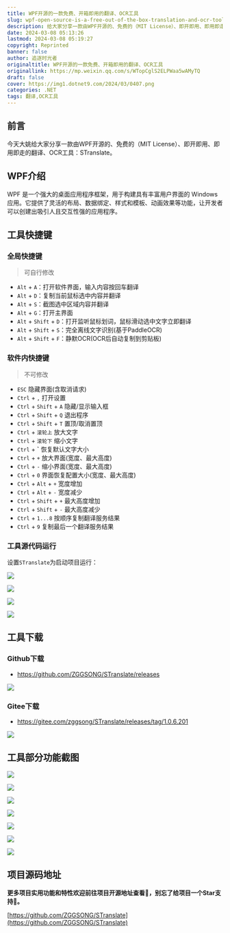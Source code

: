 ```yaml
---
title: WPF开源的一款免费、开箱即用的翻译、OCR工具
slug: wpf-open-source-is-a-free-out-of-the-box-translation-and-ocr-tool
description: 给大家分享一款由WPF开源的、免费的（MIT License）、即开即用、即用即走的翻译、OCR工具：STranslate。
date: 2024-03-08 05:13:26
lastmod: 2024-03-08 05:19:27
copyright: Reprinted
banner: false
author: 追逐时光者
originaltitle: WPF开源的一款免费、开箱即用的翻译、OCR工具
originallink: https://mp.weixin.qq.com/s/WTopCglS2ELPWaa5wAMyTQ
draft: false
cover: https://img1.dotnet9.com/2024/03/0407.png
categories: .NET
tags: 翻译,OCR工具
---
```


## **前言**

今天大姚给大家分享一款由WPF开源的、免费的（MIT License）、即开即用、即用即走的翻译、OCR工具：STranslate。

## **WPF介绍**

WPF 是一个强大的桌面应用程序框架，用于构建具有丰富用户界面的 Windows 应用。它提供了灵活的布局、数据绑定、样式和模板、动画效果等功能，让开发者可以创建出吸引人且交互性强的应用程序。

## **工具快捷键**

### **全局快捷键**

> 可自行修改

- `Alt` + `A`：打开软件界面，输入内容按回车翻译
- `Alt` + `D`：复制当前鼠标选中内容并翻译
- `Alt` + `S`：截图选中区域内容并翻译
- `Alt` + `G`：打开主界面
- `Alt` + `Shift` + `D`：打开监听鼠标划词，鼠标滑动选中文字立即翻译
- `Alt` + `Shift` + `S`：完全离线文字识别(基于PaddleOCR)
- `Alt` + `Shift` + `F`：静默OCR(OCR后自动复制到剪贴板)

### **软件内快捷键**

> 不可修改

- `ESC` 隐藏界面(含取消请求)
- `Ctrl` + `,` 打开设置
- `Ctrl` + `Shift` + `A` 隐藏/显示输入框
- `Ctrl` + `Shift` + `Q` 退出程序
- `Ctrl` + `Shift` + `T` 置顶/取消置顶
- `Ctrl` + `滚轮上` 放大文字
- `Ctrl` + `滚轮下` 缩小文字
- `Ctrl` + **`** 恢复默认文字大小
- `Ctrl` + `+` 放大界面(宽度、最大高度)
- `Ctrl` + `-` 缩小界面(宽度、最大高度)
- `Ctrl` + `0` 界面恢复配置大小(宽度、最大高度)
- `Ctrl` + `Alt` + `+` 宽度增加
- `Ctrl` + `Alt` + `-` 宽度减少
- `Ctrl` + `Shift` + `+` 最大高度增加
- `Ctrl` + `Shift` + `-` 最大高度减少
- `Ctrl` + `1...8` 按顺序复制翻译服务结果
- `Ctrl` + `9` 复制最后一个翻译服务结果

### **工具源代码运行**

设置`STranslate`为启动项目运行：

![](https://img1.dotnet9.com/2024/03/0401.png)

![](https://img1.dotnet9.com/2024/03/0402.png)

![](https://img1.dotnet9.com/2024/03/0403.png)

![](https://img1.dotnet9.com/2024/03/0404.png)

## **工具下载**

### **Github下载**

- https://github.com/ZGGSONG/STranslate/releases

![](https://img1.dotnet9.com/2024/03/0405.png)

### **Gitee下载**

- https://gitee.com/zggsong/STranslate/releases/tag/1.0.6.201

![](https://img1.dotnet9.com/2024/03/0406.png)

## **工具部分功能截图**

![](https://img1.dotnet9.com/2024/03/0407.png)

![](https://img1.dotnet9.com/2024/03/0408.png)

![](https://img1.dotnet9.com/2024/03/0409.png)

![](https://img1.dotnet9.com/2024/03/0410.gif)

![](https://img1.dotnet9.com/2024/03/0411.gif)

![](https://img1.dotnet9.com/2024/03/0412.gif)

![](https://img1.dotnet9.com/2024/03/0413.gif)

## 项目源码地址

**更多项目实用功能和特性欢迎前往项目开源地址查看👀，别忘了给项目一个Star支持💖。**

[https://github.com/ZGGSONG/STranslate](https://github.com/ZGGSONG/STranslate)
